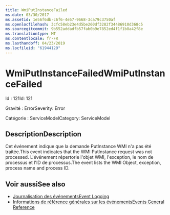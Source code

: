 ```yaml
---
title: WmiPutInstanceFailed
ms.date: 03/30/2017
ms.assetid: 1e56f6db-c6f6-4e57-9668-3ca79c3750af
ms.openlocfilehash: 3cfc58eb23e4d5be260df3282f34486910d368c5
ms.sourcegitcommit: 9b552addadfb57fab0b9e7852ed4f1f1b8a42f8e
ms.translationtype: MT
ms.contentlocale: fr-FR
ms.lasthandoff: 04/23/2019
ms.locfileid: "61944129"
---
```

# <a name="wmiputinstancefailed"></a><span data-ttu-id="c575b-102">WmiPutInstanceFailed</span><span class="sxs-lookup"><span data-stu-id="c575b-102">WmiPutInstanceFailed</span></span>
<span data-ttu-id="c575b-103">Id : 121</span><span class="sxs-lookup"><span data-stu-id="c575b-103">Id: 121</span></span>  
  
 <span data-ttu-id="c575b-104">Gravité : Error</span><span class="sxs-lookup"><span data-stu-id="c575b-104">Severity: Error</span></span>  
  
 <span data-ttu-id="c575b-105">Catégorie : ServiceModel</span><span class="sxs-lookup"><span data-stu-id="c575b-105">Category: ServiceModel</span></span>  
  
## <a name="description"></a><span data-ttu-id="c575b-106">Description</span><span class="sxs-lookup"><span data-stu-id="c575b-106">Description</span></span>  
 <span data-ttu-id="c575b-107">Cet événement indique que la demande PutInstance WMI n'a pas été traitée.</span><span class="sxs-lookup"><span data-stu-id="c575b-107">This event indicates that the WMI PutInstance request was not processed.</span></span> <span data-ttu-id="c575b-108">L'événement répertorie l'objet WMI, l'exception, le nom de processus et l'ID de processus.</span><span class="sxs-lookup"><span data-stu-id="c575b-108">The event lists the WMI Object, exception, process name and process ID.</span></span>  
  
## <a name="see-also"></a><span data-ttu-id="c575b-109">Voir aussi</span><span class="sxs-lookup"><span data-stu-id="c575b-109">See also</span></span>

- [<span data-ttu-id="c575b-110">Journalisation des événements</span><span class="sxs-lookup"><span data-stu-id="c575b-110">Event Logging</span></span>](../../../../../docs/framework/wcf/diagnostics/event-logging/index.md)
- [<span data-ttu-id="c575b-111">Informations de référence générales sur les événements</span><span class="sxs-lookup"><span data-stu-id="c575b-111">Events General Reference</span></span>](../../../../../docs/framework/wcf/diagnostics/event-logging/events-general-reference.md)
